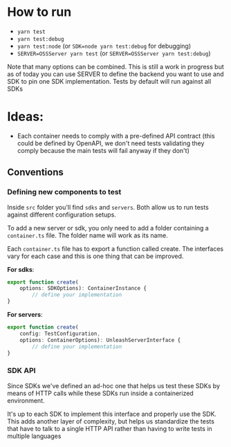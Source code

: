 # How to run
- `yarn test`
- `yarn test:debug`
- `yarn test:node` (or `SDK=node yarn test:debug` for debugging)
- `SERVER=OSSServer yarn test` (or ``SERVER=OSSServer yarn test:debug``)

Note that many options can be combined. This is still a work in progress but as of today you can use SERVER to define the backend you want to use and SDK to pin one SDK implementation. Tests by default will run against all SDKs

# Ideas:
* Each container needs to comply with a pre-defined API contract (this could be defined by OpenAPI, we don't need tests validating they comply because the main tests will fail anyway if they don't)

## Conventions
### Defining new components to test
Inside `src` folder you'll find `sdks` and `servers`. Both allow us to run tests against different configuration setups.

To add a new server or sdk, you only need to add a folder containing a `container.ts` file. The folder name will work as its name.

Each `container.ts` file has to export a function called create. The interfaces vary for each case and this is one thing that can be improved.

**For sdks**:
```Typescript
export function create(
    options: SDKOptions): ContainerInstance {
        // define your implementation
}
```

**For servers**:
```Typescript
export function create(
    config: TestConfiguration,
    options: ContainerOptions): UnleashServerInterface {
        // define your implementation
}
```

### SDK API
Since SDKs we've defined an ad-hoc one that helps us test these SDKs by means of HTTP calls while these SDKs run inside a containerized environment.

It's up to each SDK to implement this interface and properly use the SDK. This adds another layer of complexity, but helps us standardize the tests that have to talk to a single HTTP API rather than having to write tests in multiple languages

